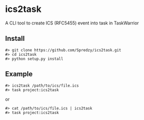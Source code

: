 # ics2task

A CLI tool to create ICS (RFC5455) event into task in TaskWarrior

## Install

    #> git clone https://github.com/Spredzy/ics2task.git
    #> cd ics2task
    #> python setup.py install

## Example

    #> ics2task /path/to/ics/file.ics
    #> task project:ics2task

or

    #> cat /path/to/ics/file.ics | ics2task
    #> task project:ics2task
